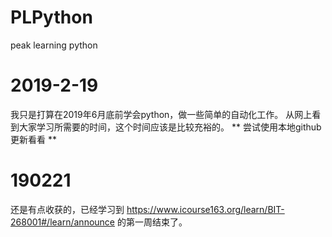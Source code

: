 # PLPython
peak learning python
# 2019-2-19
我只是打算在2019年6月底前学会python，做一些简单的自动化工作。
从网上看到大家学习所需要的时间，这个时间应该是比较充裕的。
** 尝试使用本地github更新看看 **
# 190221
还是有点收获的，已经学习到 https://www.icourse163.org/learn/BIT-268001#/learn/announce 的第一周结束了。
